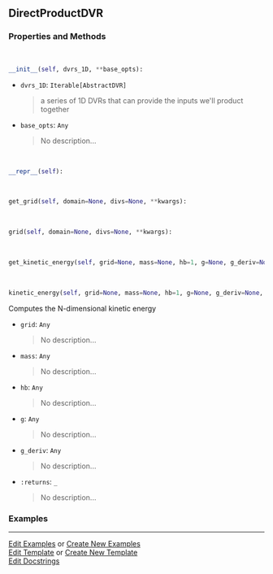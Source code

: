 ## <a id="Psience.DVR.DirectProduct.DirectProductDVR">DirectProductDVR</a>


### Properties and Methods
<a id="Psience.DVR.DirectProduct.DirectProductDVR.__init__" class="docs-object-method">&nbsp;</a>
```python
__init__(self, dvrs_1D, **base_opts): 
```

- `dvrs_1D`: `Iterable[AbstractDVR]`
    >a series of 1D DVRs that can provide the inputs we'll product together
- `base_opts`: `Any`
    >No description...

<a id="Psience.DVR.DirectProduct.DirectProductDVR.__repr__" class="docs-object-method">&nbsp;</a>
```python
__repr__(self): 
```

<a id="Psience.DVR.DirectProduct.DirectProductDVR.get_grid" class="docs-object-method">&nbsp;</a>
```python
get_grid(self, domain=None, divs=None, **kwargs): 
```

<a id="Psience.DVR.DirectProduct.DirectProductDVR.grid" class="docs-object-method">&nbsp;</a>
```python
grid(self, domain=None, divs=None, **kwargs): 
```

<a id="Psience.DVR.DirectProduct.DirectProductDVR.get_kinetic_energy" class="docs-object-method">&nbsp;</a>
```python
get_kinetic_energy(self, grid=None, mass=None, hb=1, g=None, g_deriv=None, **kwargs): 
```

<a id="Psience.DVR.DirectProduct.DirectProductDVR.kinetic_energy" class="docs-object-method">&nbsp;</a>
```python
kinetic_energy(self, grid=None, mass=None, hb=1, g=None, g_deriv=None, **kwargs): 
```
Computes the N-dimensional kinetic energy
- `grid`: `Any`
    >No description...
- `mass`: `Any`
    >No description...
- `hb`: `Any`
    >No description...
- `g`: `Any`
    >No description...
- `g_deriv`: `Any`
    >No description...
- `:returns`: `_`
    >No description...

### Examples




___

[Edit Examples](https://github.com/McCoyGroup/Psience/edit/edit/ci/examples/ci/docs/Psience/DVR/DirectProduct/DirectProductDVR.md) or 
[Create New Examples](https://github.com/McCoyGroup/Psience/new/edit/?filename=ci/examples/ci/docs/Psience/DVR/DirectProduct/DirectProductDVR.md) <br/>
[Edit Template](https://github.com/McCoyGroup/Psience/edit/edit/ci/docs/ci/docs/Psience/DVR/DirectProduct/DirectProductDVR.md) or 
[Create New Template](https://github.com/McCoyGroup/Psience/new/edit/?filename=ci/docs/templates/ci/docs/Psience/DVR/DirectProduct/DirectProductDVR.md) <br/>
[Edit Docstrings](https://github.com/McCoyGroup/Psience/edit/edit/Psience/DVR/DirectProduct.py?message=Update%20Docs)